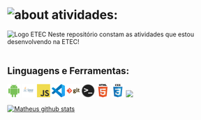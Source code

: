 # <img width="45" alt="about" src="https://raw.github.com/elizarov/elizarov/master/about.png"> atividades:
<img src="https://sb24horas.com.br/wp-content/uploads/2017/06/centro-paula-souza-logo-etec.jpg" alt="Logo ETEC" width="120" height="80" />
Neste repositório constam as atividades que estou desenvolvendo na ETEC!
<br><br>

## **Linguagens e Ferramentas:**  

<code><img height="30" src="https://raw.githubusercontent.com/github/explore/80688e429a7d4ef2fca1e82350fe8e3517d3494d/topics/android/android.png"></code>
<code><img height="30" src="https://raw.githubusercontent.com/github/explore/80688e429a7d4ef2fca1e82350fe8e3517d3494d/topics/java/java.png"></code>
<code><img height="30" src="https://raw.githubusercontent.com/github/explore/80688e429a7d4ef2fca1e82350fe8e3517d3494d/topics/javascript/javascript.png"></code>
<code><img height="30" src="https://raw.githubusercontent.com/github/explore/80688e429a7d4ef2fca1e82350fe8e3517d3494d/topics/visual-studio-code/visual-studio-code.png"></code>
<code><img height="30" src="https://raw.githubusercontent.com/github/explore/80688e429a7d4ef2fca1e82350fe8e3517d3494d/topics/git/git.png"></code>
<code><img height="30" src="https://raw.githubusercontent.com/github/explore/80688e429a7d4ef2fca1e82350fe8e3517d3494d/topics/terminal/terminal.png"></code>
<code><img height="30" src="https://raw.githubusercontent.com/github/explore/80688e429a7d4ef2fca1e82350fe8e3517d3494d/topics/html/html.png"></code>
<code><img height="30" src="https://raw.githubusercontent.com/github/explore/80688e429a7d4ef2fca1e82350fe8e3517d3494d/topics/css/css.png"></code>
<code><img height="30" src="https://www.php.net/images/logos/new-php-logo.svg"></code>

<a href="https://github.com/MatheusLPolidoro">
 <img align="center" src="https://github-readme-stats.vercel.app/api?username=MatheusLPolidoro&show_icons=true&theme=dracula&line_height=27" alt="Matheus github stats"/>
</a>
